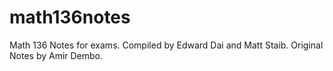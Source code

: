 math136notes
============

Math 136 Notes for exams.
Compiled by Edward Dai and Matt Staib.
Original Notes by Amir Dembo.
